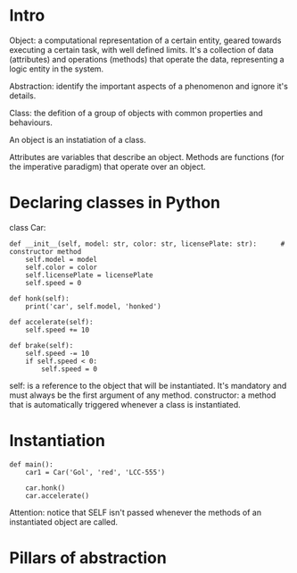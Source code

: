 
# Intro 

Object: a computational representation of a certain entity, geared towards executing a certain task, with well defined limits. It's a collection of data (attributes) and operations (methods) that operate the data, representing a logic entity in the system.

Abstraction: identify the important aspects of a phenomenon and ignore it's details.

Class: the defition of a group of objects with common properties and behaviours. 

An object is an instatiation of a class.

Attributes are variables that describe an object. Methods are functions (for the imperative paradigm) that operate over an object.

# Declaring classes in Python

class Car:

	def __init__(self, model: str, color: str, licensePlate: str):      # constructor method
		self.model = model
		self.color = color
		self.licensePlate = licensePlate
		self.speed = 0

	def honk(self):
		print('car', self.model, 'honked')

	def accelerate(self):
		self.speed += 10

	def brake(self):
		self.speed -= 10
		if self.speed < 0:
			self.speed = 0

self: is a reference to the object that will be instantiated. It's mandatory and must always be the first argument of any method.
constructor: a method that is automatically triggered whenever a class is instantiated.

# Instantiation

	def main():
		car1 = Car('Gol', 'red', 'LCC-555')

		car.honk()
		car.accelerate()

Attention: notice that SELF isn't passed whenever the methods of an instantiated object are called.

# Pillars of abstraction


